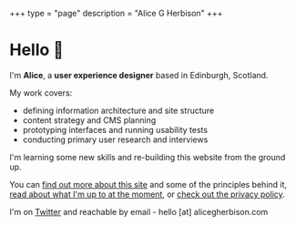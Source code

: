+++
type = "page"
description = "Alice G Herbison"
+++
<h1>Hello <span role="img" aria-label="wave">👋</span></h1>
<p>I'm <strong>Alice</strong>, a <strong>user experience designer</strong> based in Edinburgh, Scotland.</p>
<p>My work covers:</p>
<ul>
	<li>defining information architecture and site structure</li>
	<li>content strategy and CMS planning</li>
	<li>prototyping interfaces and running usability tests</li>
	<li>conducting primary user research and interviews</li>
</ul>
<p>I'm learning some new skills and re-building this website from the ground up.</p>
<p>You can <a href='{{< ref "site.md" >}}'>find out more about this site</a> and some of the principles behind it, <a href='{{< ref "now.md" >}}'>read about what I'm up to at the moment</a>, or <a href='{{< ref "privacy.md" >}}'>check out the privacy policy</a>.</p>
<p>I'm on <a href="https://www.twitter.com/alicegherbison" target="_blank">Twitter</a> and reachable by email - hello [at] alicegherbison.com</p>
